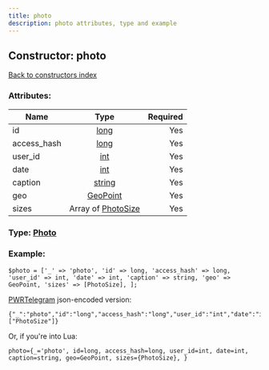 ```yaml
---
title: photo
description: photo attributes, type and example
---
```

## Constructor: photo  
[Back to constructors index](index.md)



### Attributes:

| Name     |    Type       | Required |
|----------|:-------------:|---------:|
|id|[long](../types/long.md) | Yes|
|access\_hash|[long](../types/long.md) | Yes|
|user\_id|[int](../types/int.md) | Yes|
|date|[int](../types/int.md) | Yes|
|caption|[string](../types/string.md) | Yes|
|geo|[GeoPoint](../types/GeoPoint.md) | Yes|
|sizes|Array of [PhotoSize](../types/PhotoSize.md) | Yes|



### Type: [Photo](../types/Photo.md)


### Example:

```
$photo = ['_' => 'photo', 'id' => long, 'access_hash' => long, 'user_id' => int, 'date' => int, 'caption' => string, 'geo' => GeoPoint, 'sizes' => [PhotoSize], ];
```  

[PWRTelegram](https://pwrtelegram.xyz) json-encoded version:

```
{"_":"photo","id":"long","access_hash":"long","user_id":"int","date":"int","caption":"string","geo":"GeoPoint","sizes":["PhotoSize"]}
```


Or, if you're into Lua:  


```
photo={_='photo', id=long, access_hash=long, user_id=int, date=int, caption=string, geo=GeoPoint, sizes={PhotoSize}, }

```


